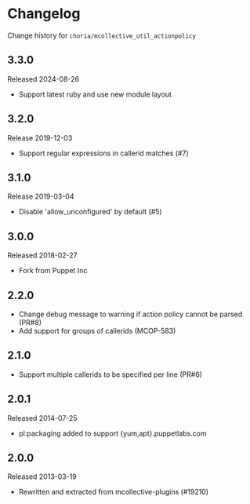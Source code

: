 # Changelog

Change history for `choria/mcollective_util_actionpolicy`

## 3.3.0

Released 2024-08-26

 * Support latest ruby and use new module layout

## 3.2.0

Release 2019-12-03

 * Support regular expressions in callerid matches (#7)

## 3.1.0

Release 2019-03-04

 * Disable 'allow_unconfigured' by default (#5)

## 3.0.0

Released 2018-02-27

* Fork from Puppet Inc

## 2.2.0

* Change debug message to warning if action policy cannot be parsed (PR#8)
* Add support for groups of callerids (MCOP-583)


## 2.1.0

* Support multiple callerids to be specified per line (PR#6)


## 2.0.1

Released 2014-07-25

* pl:packaging added to support {yum,apt}.puppetlabs.com


## 2.0.0

Released 2013-03-19

* Rewritten and extracted from mcollective-plugins (#19210)
